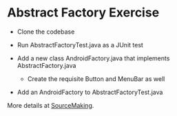 # Abstract Factory Exercise

* Clone the codebase

* Run AbstractFactoryTest.java as a JUnit test

* Add a new class AndroidFactory.java that implements AbstractFactory.java

  * Create the requisite Button and MenuBar as well

* Add an AndroidFactory to AbstractFactoryTest.java

More details at [SourceMaking](https://sourcemaking.com/design_patterns/abstract_factory/).
